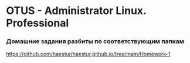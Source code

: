 # OTUS - Administrator Linux. Professional

### Домашние задания разбиты по соответствующим папкам

<https://github.com/haestur/haestur.github.io/tree/main/Homework-1>

